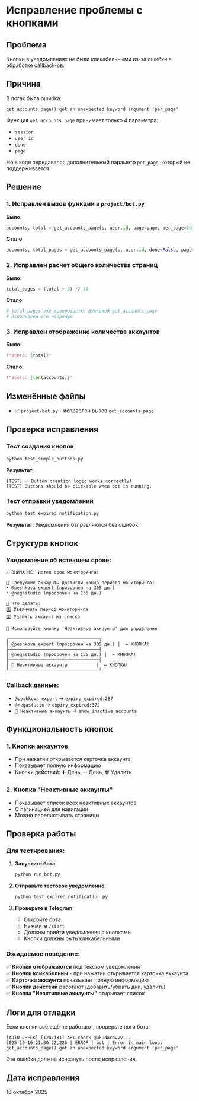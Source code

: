 # Исправление проблемы с кнопками

## Проблема

Кнопки в уведомлениях не были кликабельными из-за ошибки в обработке callback-ов.

## Причина

В логах была ошибка:
```
get_accounts_page() got an unexpected keyword argument 'per_page'
```

Функция `get_accounts_page` принимает только 4 параметра:
- `session`
- `user_id` 
- `done`
- `page`

Но в коде передавался дополнительный параметр `per_page`, который не поддерживается.

## Решение

### 1. Исправлен вызов функции в `project/bot.py`

**Было**:
```python
accounts, total = get_accounts_page(s, user.id, page=page, per_page=10, done=False)
```

**Стало**:
```python
accounts, total_pages = get_accounts_page(s, user.id, done=False, page=page)
```

### 2. Исправлен расчет общего количества страниц

**Было**:
```python
total_pages = (total + 9) // 10
```

**Стало**:
```python
# total_pages уже возвращается функцией get_accounts_page
# Используем его напрямую
```

### 3. Исправлен отображение количества аккаунтов

**Было**:
```python
f"Всего: {total}"
```

**Стало**:
```python
f"Всего: {len(accounts)}"
```

## Изменённые файлы

- ✅ `project/bot.py` - исправлен вызов `get_accounts_page`

## Проверка исправления

### Тест создания кнопок

```bash
python test_simple_buttons.py
```

**Результат**:
```
[TEST] ✅ Button creation logic works correctly!
[TEST] Buttons should be clickable when bot is running.
```

### Тест отправки уведомлений

```bash
python test_expired_notification.py
```

**Результат**: Уведомления отправляются без ошибок.

## Структура кнопок

### Уведомление об истекшем сроке:

```
⚠️ ВНИМАНИЕ: Истек срок мониторинга!

📅 Следующие аккаунты достигли конца периода мониторинга:
• @peshkova_expert (просрочен на 305 дн.)
• @negastudio (просрочен на 135 дн.)

🔄 Что делать:
1️⃣ Увеличить период мониторинга
2️⃣ Удалить аккаунт из списка

📱 Используйте кнопку 'Неактивные аккаунты' для управления

┌──────────────────────────────────┐
│ @peshkova_expert (просрочен на 305 дн.) │  ← КНОПКА!
├──────────────────────────────────┤
│ @negastudio (просрочен на 135 дн.) │  ← КНОПКА!
├──────────────────────────────────┤
│ 📱 Неактивные аккаунты           │  ← КНОПКА!
└──────────────────────────────────┘
```

### Callback данные:

- `@peshkova_expert` → `expiry_expired:287`
- `@negastudio` → `expiry_expired:372`
- `📱 Неактивные аккаунты` → `show_inactive_accounts`

## Функциональность кнопок

### 1. Кнопки аккаунтов
- При нажатии открывается карточка аккаунта
- Показывает полную информацию
- Кнопки действий: ➕ День, ➖ День, 🗑 Удалить

### 2. Кнопка "Неактивные аккаунты"
- Показывает список всех неактивных аккаунтов
- С пагинацией для навигации
- Можно перелистывать страницы

## Проверка работы

### Для тестирования:

1. **Запустите бота**:
   ```bash
   python run_bot.py
   ```

2. **Отправьте тестовое уведомление**:
   ```bash
   python test_expired_notification.py
   ```

3. **Проверьте в Telegram**:
   - Откройте бота
   - Нажмите `/start`
   - Должны прийти уведомления с кнопками
   - Кнопки должны быть кликабельными

### Ожидаемое поведение:

✅ **Кнопки отображаются** под текстом уведомления  
✅ **Кнопки кликабельны** - при нажатии открывается карточка аккаунта  
✅ **Карточка аккаунта** показывает полную информацию  
✅ **Кнопки действий** работают (добавить/убрать дни, удалить)  
✅ **Кнопка "Неактивные аккаунты"** открывает список  

## Логи для отладки

Если кнопки всё ещё не работают, проверьте логи бота:

```
[AUTO-CHECK] [124/131] API check @ukudarovvv...
2025-10-16 21:30:22,226 | ERROR | bot | Error in main loop: get_accounts_page() got an unexpected keyword argument 'per_page'
```

Эта ошибка должна исчезнуть после исправления.

## Дата исправления

16 октября 2025

